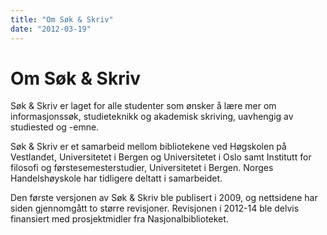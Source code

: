 ```yaml
---
title: "Om Søk & Skriv"
date: "2012-03-19"
---
```


# Om Søk & Skriv

Søk & Skriv er laget for alle studenter som ønsker å lære mer om informasjonssøk, studieteknikk og akademisk skriving, uavhengig av studiested og -emne. 

Søk & Skriv er et samarbeid mellom bibliotekene ved Høgskolen på Vestlandet, Universitetet i Bergen og Universitetet i Oslo samt Institutt for filosofi og førstesemesterstudier, Universitetet i Bergen.
Norges Handelshøyskole har tidligere deltatt i samarbeidet. 

Den første versjonen av Søk & Skriv ble publisert i 2009, og nettsidene har siden gjennomgått to større revisjoner. Revisjonen i 2012-14 ble delvis finansiert med prosjektmidler fra Nasjonalbiblioteket.

